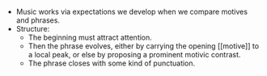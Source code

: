 - Music works via expectations we develop when we compare motives and phrases. 
- Structure:
	- The beginning must attract attention.
	- Then the phrase evolves, either by carrying the opening [[motive]] to a local peak, or else by proposing a prominent motivic contrast.
	- The phrase closes with some kind of punctuation.